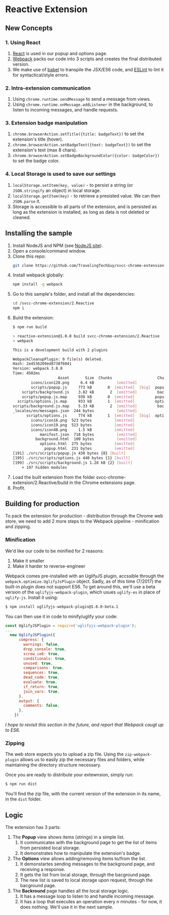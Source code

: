 # Reactive Extension

## New Concepts

### 1. Using React

1. [React](https://facebook.github.io/react/) is used in our popup and options page.
1. [Webpack](https://webpack.github.io/) packs our code into 3 scripts and creates the final distributed version.
1. We make use of [babel](https://babeljs.io/) to transpile the JSX/ES6 code, and [ESLint](eslint.org/) to lint it for syntactical/style errors.

### 2. Intra-extension communication

1. Using `chrome.runtime.sendMessage` to send a message from views.
1. Using `chrome.runtime.onMessage.addListener` in the background, to listen to incoming messages, and handle requests.

### 3. Extension badge manipulation

1. `chrome.browserAction.setTitle({title: badgeText})` to set the extension's title (hover).
1. `chrome.browserAction.setBadgeText({text: badgeText})` to set the extension's text (max 8 chars).
1. `chrome.browserAction.setBadgeBackgroundColor({color: badgeColor})` to set the badge color.

### 4. Local Storage is used to save our settings

1. `localStorage.setItem(key, value)` - to persist a string (or `JSON.stringify` an object) in local storage.
1. `localStorage.getItem(key)` - to retrieve a presisted value. We can then `JSON.parse` it.
1. Storage is accessible to all parts of the extension, and is persisted as long as the extension is installed, as long as data is not deleted or cleaned.

## Installing the sample

1. Install NodeJS and NPM (see [NodeJS site](https://nodejs.org/)).
1. Open a console/command window.
1. Clone this repo:
    ```bash
    git clone https://github.com/TravelingTechGuy/svcc-chrome-extension.git
    ```
1. Install webpack globally:
    ```bash
    npm install -g webpack
    ```
1. Go to this sample's folder, and install all the dependencies:
    ```bash
    cd /svcc-chrome-extension/2.Reactive
    npm i
    ```
1. Build the extension:
    ```bash
    $ npm run build

    > reactive-extension@1.0.0 build svcc-chrome-extension/2.Reactive
    > webpack

    This is a development build with 2 plugins

    WebpackCleanupPlugin: 0 file(s) deleted.
    Hash: 2e4536209ed8738f6041
    Version: webpack 3.0.0
    Time: 4502ms
                        Asset       Size  Chunks                    Chunk Names
            icons/icon128.png     6.4 kB          [emitted]
            scripts/popup.js     773 kB       0  [emitted]  [big]  popup
        scripts/background.js    3.82 kB       2  [emitted]         background
        scripts/popup.js.map     930 kB       0  [emitted]         popup
      scripts/options.js.map     933 kB       1  [emitted]         options
    scripts/background.js.map    5.33 kB       2  [emitted]         background
    _locales/en/messages.json  244 bytes          [emitted]
          scripts/options.js     774 kB       1  [emitted]  [big]  options
            icons/icon16.png  523 bytes          [emitted]
            icons/icon19.png  523 bytes          [emitted]
            icons/icon48.png     1.5 kB          [emitted]
                manifest.json  718 bytes          [emitted]
              background.html  100 bytes          [emitted]
                options.html  275 bytes          [emitted]
                  popup.html  231 bytes          [emitted]
    [191] ./src/scripts/popup.js 430 bytes {0} [built]
    [195] ./src/scripts/options.js 440 bytes {1} [built]
    [199] ./src/scripts/background.js 1.28 kB {2} [built]
        + 197 hidden modules
    ```
1. Load the built extension from the folder svcc-chrome-extension/2.Reactive/build in the Chrome extensions page.
1. Profit.

## Building for production

To pack the extension for production - distribution through the Chrome web store, we need to add 2 more steps to the Webpack pipeline - minification and zipping.

### Minification

We'd like our code to be minified for 2 reasons:

1. Make it smaller
1. Make it harder to reverse-engineer

Webpack comes pre-installed with an UglifyJS plugin, accssible through the `webpack.optimize.UglifyJsPlugin` object. Sadly, as of this time (7/2017) the built-in plugin does not support ES6. To get around this, we'll use a beta version of the `uglifyjs-webpack-plugin`, which usues `uglify-es` in place of `uglify-js`. Install it using:

```bash
$ npm install uglifyjs-webpack-plugin@1.0.0-beta.1
```

You can then use it in code to minify/uglify your code:

```javascript
const UglifyJSPlugin = require('uglifyjs-webpack-plugin');
...
  new UglifyJSPlugin({
      compress: {
        warnings: false,
        drop_console: true,
        screw_ie8: true,
        conditionals: true,
        unused: true,
        comparisons: true,
        sequences: true,
        dead_code: true,
        evaluate: true,
        if_return: true,
        join_vars: true,
      },
      output: {
        comments: false,
      },
    })
```

*I hope to revisit this section in the future, and report that Webpack caugt up to ES6.*

### Zipping

The web store expects you to upload a zip file. Using the `zip-webpack-plugin` allows us to easily zip the necessary files and folders, while maintaining the directory structure necessary.

Once you are ready to distribute your extewnsion, simply run:

```bash
$ npm run dist
```

You'll find the zip file, with the current version of the extension in its name, in the `dist` folder.

## Logic

The extension has 3 parts:

1. The **Popup** view shows items (strings) in a simple list.
    1. It communicates with the background page to get the list of items from persisted local storage.
    1. It demonstrates how to manipulate the extension's badge.
1. The **Options** view allows adding/removing items to/from the list.
    1. It demonstartes sending messages to the background page, and receiving a response.
    1. It gets the list from local storage, through the bacground page.
    1. The new list is saved to local storage upon request, through the bacground page.
1. The **Backround** page handles all the local storage logic.
    1. It has a message loop to listen to and handle incoming message.
    1. It has a loop that executes an operation every *n* minutes - for now, it does nothing. We'll use it in the next sample.
